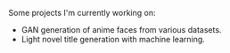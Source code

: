 


  Some projects I'm currently working on:

- GAN generation of anime faces from various datasets.
- Light novel title generation with machine learning.

